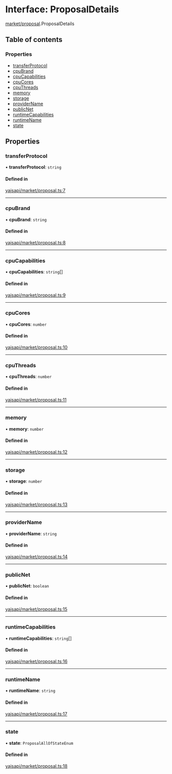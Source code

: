 # Interface: ProposalDetails

[market/proposal](../modules/market_proposal.md).ProposalDetails

## Table of contents

### Properties

- [transferProtocol](market_proposal.ProposalDetails.md#transferprotocol)
- [cpuBrand](market_proposal.ProposalDetails.md#cpubrand)
- [cpuCapabilities](market_proposal.ProposalDetails.md#cpucapabilities)
- [cpuCores](market_proposal.ProposalDetails.md#cpucores)
- [cpuThreads](market_proposal.ProposalDetails.md#cputhreads)
- [memory](market_proposal.ProposalDetails.md#memory)
- [storage](market_proposal.ProposalDetails.md#storage)
- [providerName](market_proposal.ProposalDetails.md#providername)
- [publicNet](market_proposal.ProposalDetails.md#publicnet)
- [runtimeCapabilities](market_proposal.ProposalDetails.md#runtimecapabilities)
- [runtimeName](market_proposal.ProposalDetails.md#runtimename)
- [state](market_proposal.ProposalDetails.md#state)

## Properties

### transferProtocol

• **transferProtocol**: `string`

#### Defined in

[yajsapi/market/proposal.ts:7](https://github.com/golemfactory/yajsapi/blob/d7422f1/yajsapi/market/proposal.ts#L7)

___

### cpuBrand

• **cpuBrand**: `string`

#### Defined in

[yajsapi/market/proposal.ts:8](https://github.com/golemfactory/yajsapi/blob/d7422f1/yajsapi/market/proposal.ts#L8)

___

### cpuCapabilities

• **cpuCapabilities**: `string`[]

#### Defined in

[yajsapi/market/proposal.ts:9](https://github.com/golemfactory/yajsapi/blob/d7422f1/yajsapi/market/proposal.ts#L9)

___

### cpuCores

• **cpuCores**: `number`

#### Defined in

[yajsapi/market/proposal.ts:10](https://github.com/golemfactory/yajsapi/blob/d7422f1/yajsapi/market/proposal.ts#L10)

___

### cpuThreads

• **cpuThreads**: `number`

#### Defined in

[yajsapi/market/proposal.ts:11](https://github.com/golemfactory/yajsapi/blob/d7422f1/yajsapi/market/proposal.ts#L11)

___

### memory

• **memory**: `number`

#### Defined in

[yajsapi/market/proposal.ts:12](https://github.com/golemfactory/yajsapi/blob/d7422f1/yajsapi/market/proposal.ts#L12)

___

### storage

• **storage**: `number`

#### Defined in

[yajsapi/market/proposal.ts:13](https://github.com/golemfactory/yajsapi/blob/d7422f1/yajsapi/market/proposal.ts#L13)

___

### providerName

• **providerName**: `string`

#### Defined in

[yajsapi/market/proposal.ts:14](https://github.com/golemfactory/yajsapi/blob/d7422f1/yajsapi/market/proposal.ts#L14)

___

### publicNet

• **publicNet**: `boolean`

#### Defined in

[yajsapi/market/proposal.ts:15](https://github.com/golemfactory/yajsapi/blob/d7422f1/yajsapi/market/proposal.ts#L15)

___

### runtimeCapabilities

• **runtimeCapabilities**: `string`[]

#### Defined in

[yajsapi/market/proposal.ts:16](https://github.com/golemfactory/yajsapi/blob/d7422f1/yajsapi/market/proposal.ts#L16)

___

### runtimeName

• **runtimeName**: `string`

#### Defined in

[yajsapi/market/proposal.ts:17](https://github.com/golemfactory/yajsapi/blob/d7422f1/yajsapi/market/proposal.ts#L17)

___

### state

• **state**: `ProposalAllOfStateEnum`

#### Defined in

[yajsapi/market/proposal.ts:18](https://github.com/golemfactory/yajsapi/blob/d7422f1/yajsapi/market/proposal.ts#L18)

